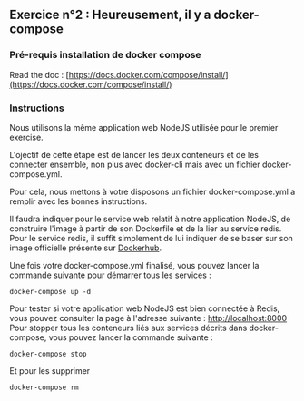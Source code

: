 ## Exercice n°2 : Heureusement, il y a docker-compose

### Pré-requis installation de docker compose

Read the doc : [https://docs.docker.com/compose/install/](https://docs.docker.com/compose/install/)

### Instructions

Nous utilisons la même application web NodeJS utilisée pour le premier exercise.

L'ojectif de cette étape est de lancer les deux conteneurs et de les connecter ensemble, non plus avec docker-cli mais avec un fichier docker-compose.yml.

Pour cela, nous mettons à votre disposons un fichier docker-compose.yml a remplir avec les bonnes instructions.

Il faudra indiquer pour le service web relatif à notre application NodeJS, de construire l'image à partir de son Dockerfile et de la lier au service redis. Pour le service redis, il suffit simplement de lui indiquer de se baser sur son image officielle présente sur [Dockerhub](https://hub.docker.com/).

Une fois votre docker-compose.yml finalisé, vous pouvez lancer la commande suivante pour démarrer tous les services :
```
docker-compose up -d
```

Pour tester si votre application web NodeJS est bien connectée à Redis, vous pouvez consulter la page à l'adresse suivante : [http://localhost:8000](http://localhost:8000)
Pour stopper tous les conteneurs liés aux services décrits dans docker-compose, vous pouvez lancer la commande suivante :
```
docker-compose stop
```
Et pour les supprimer
```
docker-compose rm
```
